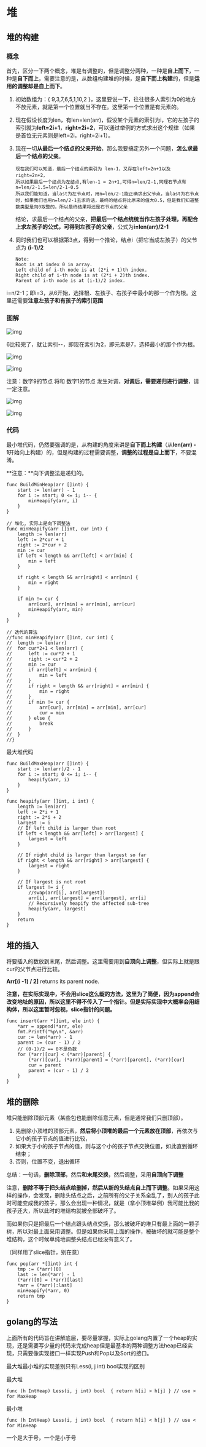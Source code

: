 # 堆

## 堆的构建

### 概念

首先，区分一下两个概念，堆是有调整的，但是调整分两种，一种是**自上而下**，一种是**自下而上**，需要注意的是，从数组构建堆的时候，是**自下而上构建**的，但是**运用的调整却是自上而下**。

1. 初始数组为：{ 9,3,7,6,5,1,10,2 }，这里要说一下，往往很多人索引为0的地方不放元素，就是第一个位置就当不存在。这里第一个位置是有元素的。

2. 现在假设长度为len，有len=len(arr)，假设某个元素的索引为i，它的左孩子的索引就为**left=2i+1**，**right=2i+2**，可以通过举例的方式求出这个规律（如果是首位无元素则是left=2i，right=2i+1）。

3. 现在一切**从最后一个结点的父亲开始**，那么我要搞定另外一个问题，**怎么求最后一个结点的父亲**。

   ```
   现在我们可以知道，最后一个结点的索引为 len-1，又存在left=2n+1以及right=2n+2，
   所以如果最后一个结点为左结点,有len-1 = 2n+1,可得n=len/2-1,同理右节点有n=len/2-1.5=len/2-1-0.5
   所以我们能知道，当last为左节点时，用n=len/2-1能正确求出父节点，当last为右节点时，如果我们也用n=len/2-1去求的话，最终的结点将比原来的值大0.5，但是我们知道整数类型是向0取整的，所以最终结果将还是右节点的父亲
   ```

   结论，求最后一个结点的父亲，**把最后一个结点统统当作左孩子处理，再配合上求左孩子的公式，可得到左孩子的父亲**，公式为**i=len(arr)/2-1**

4. 同时我们也可以根据第3点，得到一个推论，结点i（把它当成左孩子）的父节点为 **(i-1)/2**

   ```
   Note:
   Root is at index 0 in array.
   Left child of i-th node is at (2*i + 1)th index.
   Right child of i-th node is at (2*i + 2)th index.
   Parent of i-th node is at (i-1)/2 index.
   ```

i=n/2-1；即i=3，从6开始，选择根、左孩子、右孩子中最小的那一个作为根。这里还需要**注意左孩子和有孩子的索引范围**

### 图解

 ![img](https://img-blog.csdn.net/20160521000756369?watermark/2/text/aHR0cDovL2Jsb2cuY3Nkbi5uZXQv/font/5a6L5L2T/fontsize/400/fill/I0JBQkFCMA==/dissolve/70/gravity/Center) 

6比较完了，就让索引--，即现在索引为2，即元素是7，选择最小的那个作为根。



 ![img](https://img-blog.csdn.net/20160521001319762?watermark/2/text/aHR0cDovL2Jsb2cuY3Nkbi5uZXQv/font/5a6L5L2T/fontsize/400/fill/I0JBQkFCMA==/dissolve/70/gravity/Center) 

 ![img](https://img-blog.csdn.net/20160521002504850?watermark/2/text/aHR0cDovL2Jsb2cuY3Nkbi5uZXQv/font/5a6L5L2T/fontsize/400/fill/I0JBQkFCMA==/dissolve/70/gravity/Center) 

注意：数字9的节点 将和 数字1的节点 发生对调，**对调后，需要递归进行调整**，请一定注意。

 ![img](https://img-blog.csdn.net/20160521002603476?watermark/2/text/aHR0cDovL2Jsb2cuY3Nkbi5uZXQv/font/5a6L5L2T/fontsize/400/fill/I0JBQkFCMA==/dissolve/70/gravity/Center) 

 ![img](https://img-blog.csdn.net/20160521002536788?watermark/2/text/aHR0cDovL2Jsb2cuY3Nkbi5uZXQv/font/5a6L5L2T/fontsize/400/fill/I0JBQkFCMA==/dissolve/70/gravity/Center) 

### 代码

最小堆代码，仍然要强调的是，从构建的角度来讲是**自下而上构建**（从**len(arr) - 1**开始向上构建）的，但是构建的过程需要调整，**调整的过程是自上而下**，不要混淆。

**注意：**向下调整法是递归的。

```
func BuildMinHeap(arr []int) {
	start := len(arr) - 1
	for i := start; 0 <= i; i-- {
		minHeapify(arr, i)
	}
}

// 堆化, 实际上是向下调整法
func minHeapify(arr []int, cur int) {
	length := len(arr)
	left := 2*cur + 1
	right := 2*cur + 2
	min := cur
	if left < length && arr[left] < arr[min] {
		min = left
	}

	if right < length && arr[right] < arr[min] {
		min = right
	}

	if min != cur {
		arr[cur], arr[min] = arr[min], arr[cur]
		minHeapify(arr, min)
	}
}

// 迭代的算法
//func minHeapify(arr []int, cur int) {
//	length := len(arr)
//	for cur*2+1 < len(arr) {
//		left := cur*2 + 1
//		right := cur*2 + 2
//		min := cur
//		if arr[left] < arr[min] {
//			min = left
//		}
//		if right < length && arr[right] < arr[min] {
//			min = right
//		}
//		if min != cur {
//			arr[cur], arr[min] = arr[min], arr[cur]
//			cur = min
//		} else {
//			break
//		}
//	}
//}
```

最大堆代码

```
func BuildMaxHeap(arr []int) {
	start := len(arr)/2 - 1
	for i := start; 0 <= i; i-- {
		heapify(arr, i)
	}
}

func heapify(arr []int, i int) {
	length := len(arr)
	left := 2*i + 1
	right := 2*i + 2
	largest := i
	// If left child is larger than root
	if left < length && arr[left] > arr[largest] {
		largest = left
	}

	// If right child is larger than largest so far
	if right < length && arr[right] > arr[largest] {
		largest = right
	}

	// If largest is not root
	if largest != i {
		//swap(arr[i], arr[largest])
		arr[i], arr[largest] = arr[largest], arr[i]
		// Recursively heapify the affected sub-tree
		heapify(arr, largest)
	}
	return
}
```

## 堆的插入

将要插入的数放到末尾，然后调整。这里需要用到**自顶向上调整**，但实际上就是跟cur的父节点进行比较。

 **Arr[(i -1) / 2]** returns its parent node. 

**注意，在实际实现中，不会用slice这么龊的方法，这里为了简便，因为append会改变地址的原因，所以这里不得不传入了一个指针。但是实际实现中大概率会用结构体，所以这里暂时忽视，slice指针的问题。**

```
func insert(arr *[]int, ele int) {
	*arr = append(*arr, ele)
	fmt.Printf("%p\n", &arr)
	cur := len(*arr) - 1
	parent := (cur - 1) / 2
	// (0-1)/2 == 0不是负数
	for (*arr)[cur] < (*arr)[parent] {
		(*arr)[cur], (*arr)[parent] = (*arr)[parent], (*arr)[cur]
		cur = parent
		parent = (cur - 1) / 2
	}
}
```

## 堆的删除

堆只能删除顶部元素（某些包也能删除任意元素，但是通常我们只删顶部）。

1. 先删除小顶堆的顶部元素，**然后将小顶堆的最后一个元素放在顶部**，再依次与它小的孩子节点的值进行比较，
2. 如果大于小的孩子节点的值，则与这个小的孩子节点交换位置，如此直到循环结束；
3. 否则，位置不变，退出循环

总结：一句话，**删除顶部**，然后**和末尾交换**，然后调整，采用**自顶向下调整**

注意，**删除不等于把头结点给删掉，然后从新的头结点自上而下调整**。如果采用这样的操作，会发现，删除头结点之后，之前所有的父子关系全乱了，别人的孩子此时可能变成我的孩子，那么会出现一种情况，就是（拿小顶堆举例）我可能比我的孩子还大，所以此时的堆结构就被全部破坏了。

而如果你只是把最后一个结点跟头结点交换，那么被破坏的堆只有最上面的一颗子树，所以对最上面采用调整。但是如果你采用上面的操作，被破坏的就可能是整个堆结构，这个时候单纯地调整头结点已经没有意义了。

（同样用了slice指针，别在意）

```
func pop(arr *[]int) int {
	tmp := (*arr)[0]
	last := len(*arr) - 1
	(*arr)[0] = (*arr)[last]
	*arr = (*arr)[:last]
	minHeapify(*arr, 0)
	return tmp
}
```

## golang的写法

上面所有的代码旨在讲解底层，要尽量掌握，实际上golang内置了一个heap的实现，还是需要写少量的代码来完成heap但是最基本的两种调整方法heap已经实现，只需要像实现接口一样实现Push和Pop以及Sort的接口。

最大堆最小堆的实现差别只有Less(i, j int) bool实现的区别

最大堆

```
func (h IntHeap) Less(i, j int) bool  { return h[i] > h[j] } // use > for MaxHeap
```

最小堆

```
func (h IntHeap) Less(i, j int) bool  { return h[i] < h[j] } // use < for MinHeap
```

一个是大于号，一个是小于号